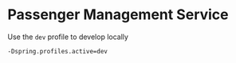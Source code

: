 # Passenger Management Service

Use the `dev` profile to develop locally

```
-Dspring.profiles.active=dev
```